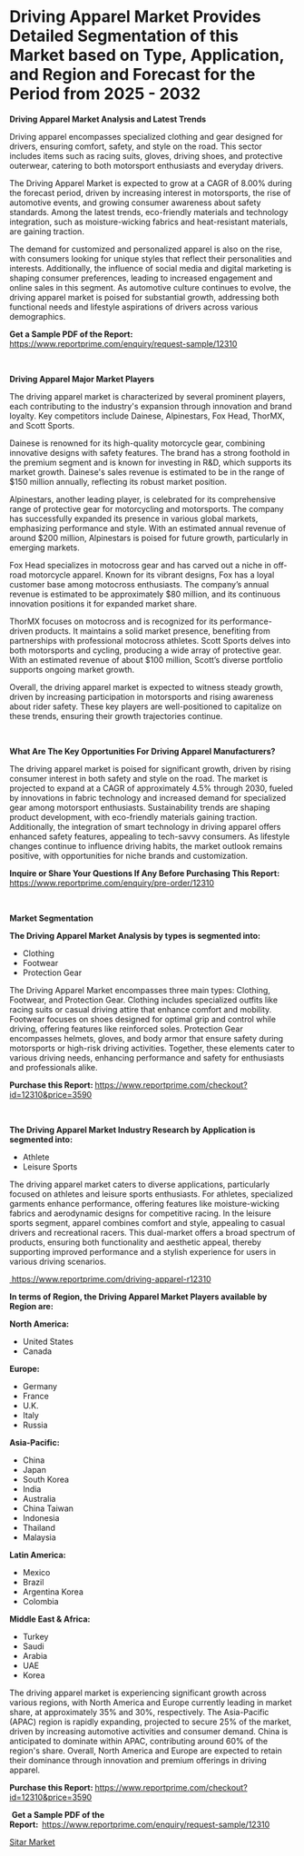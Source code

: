 <p><h1>Driving Apparel Market Provides Detailed Segmentation of this Market based on Type, Application, and Region and Forecast for the Period from 2025 - 2032</h1></p><p><strong>Driving Apparel Market Analysis and Latest Trends</strong></p>
<p><p>Driving apparel encompasses specialized clothing and gear designed for drivers, ensuring comfort, safety, and style on the road. This sector includes items such as racing suits, gloves, driving shoes, and protective outerwear, catering to both motorsport enthusiasts and everyday drivers. </p><p>The Driving Apparel Market is expected to grow at a CAGR of 8.00% during the forecast period, driven by increasing interest in motorsports, the rise of automotive events, and growing consumer awareness about safety standards. Among the latest trends, eco-friendly materials and technology integration, such as moisture-wicking fabrics and heat-resistant materials, are gaining traction. </p><p>The demand for customized and personalized apparel is also on the rise, with consumers looking for unique styles that reflect their personalities and interests. Additionally, the influence of social media and digital marketing is shaping consumer preferences, leading to increased engagement and online sales in this segment. As automotive culture continues to evolve, the driving apparel market is poised for substantial growth, addressing both functional needs and lifestyle aspirations of drivers across various demographics.</p></p>
<p><strong>Get a Sample PDF of the Report:&nbsp;</strong> <a href="https://www.reportprime.com/enquiry/request-sample/12310?utm_campaign=3251&utm_medium=2&utm_source=Github&utm_content=ia&utm_term=18032025&utm_id=driving-apparel">https://www.reportprime.com/enquiry/request-sample/12310</a></p>
<p>&nbsp;</p>
<p><strong>Driving Apparel Major Market Players</strong></p>
<p><p>The driving apparel market is characterized by several prominent players, each contributing to the industry's expansion through innovation and brand loyalty. Key competitors include Dainese, Alpinestars, Fox Head, ThorMX, and Scott Sports.</p><p>Dainese is renowned for its high-quality motorcycle gear, combining innovative designs with safety features. The brand has a strong foothold in the premium segment and is known for investing in R&D, which supports its market growth. Dainese's sales revenue is estimated to be in the range of $150 million annually, reflecting its robust market position.</p><p>Alpinestars, another leading player, is celebrated for its comprehensive range of protective gear for motorcycling and motorsports. The company has successfully expanded its presence in various global markets, emphasizing performance and style. With an estimated annual revenue of around $200 million, Alpinestars is poised for future growth, particularly in emerging markets.</p><p>Fox Head specializes in motocross gear and has carved out a niche in off-road motorcycle apparel. Known for its vibrant designs, Fox has a loyal customer base among motocross enthusiasts. The company’s annual revenue is estimated to be approximately $80 million, and its continuous innovation positions it for expanded market share.</p><p>ThorMX focuses on motocross and is recognized for its performance-driven products. It maintains a solid market presence, benefiting from partnerships with professional motocross athletes. Scott Sports delves into both motorsports and cycling, producing a wide array of protective gear. With an estimated revenue of about $100 million, Scott’s diverse portfolio supports ongoing market growth.</p><p>Overall, the driving apparel market is expected to witness steady growth, driven by increasing participation in motorsports and rising awareness about rider safety. These key players are well-positioned to capitalize on these trends, ensuring their growth trajectories continue.</p></p>
<p>&nbsp;</p>
<p><strong>What Are The Key Opportunities For Driving Apparel Manufacturers?</strong></p>
<p><p>The driving apparel market is poised for significant growth, driven by rising consumer interest in both safety and style on the road. The market is projected to expand at a CAGR of approximately 4.5% through 2030, fueled by innovations in fabric technology and increased demand for specialized gear among motorsport enthusiasts. Sustainability trends are shaping product development, with eco-friendly materials gaining traction. Additionally, the integration of smart technology in driving apparel offers enhanced safety features, appealing to tech-savvy consumers. As lifestyle changes continue to influence driving habits, the market outlook remains positive, with opportunities for niche brands and customization.</p></p>
<p><strong>Inquire or Share Your Questions If Any Before Purchasing This Report:</strong> <a href="https://www.reportprime.com/enquiry/pre-order/12310?utm_campaign=3251&utm_medium=2&utm_source=Github&utm_content=ia&utm_term=18032025&utm_id=driving-apparel">https://www.reportprime.com/enquiry/pre-order/12310</a></p>
<p>&nbsp;</p>
<p><strong>Market Segmentation</strong></p>
<p><strong>The Driving Apparel Market Analysis by types is segmented into:</strong></p>
<p><ul><li>Clothing</li><li>Footwear</li><li>Protection Gear</li></ul></p>
<p><p>The Driving Apparel Market encompasses three main types: Clothing, Footwear, and Protection Gear. Clothing includes specialized outfits like racing suits or casual driving attire that enhance comfort and mobility. Footwear focuses on shoes designed for optimal grip and control while driving, offering features like reinforced soles. Protection Gear encompasses helmets, gloves, and body armor that ensure safety during motorsports or high-risk driving activities. Together, these elements cater to various driving needs, enhancing performance and safety for enthusiasts and professionals alike.</p></p>
<p><strong>Purchase this Report:&nbsp;</strong><a href="https://www.reportprime.com/checkout?id=12310&price=3590&utm_campaign=3251&utm_medium=2&utm_source=Github&utm_content=ia&utm_term=18032025&utm_id=driving-apparel">https://www.reportprime.com/checkout?id=12310&price=3590</a></p>
<p>&nbsp;</p>
<p><strong>The Driving Apparel Market Industry Research by Application is segmented into:</strong></p>
<p><ul><li>Athlete</li><li>Leisure Sports</li></ul></p>
<p><p>The driving apparel market caters to diverse applications, particularly focused on athletes and leisure sports enthusiasts. For athletes, specialized garments enhance performance, offering features like moisture-wicking fabrics and aerodynamic designs for competitive racing. In the leisure sports segment, apparel combines comfort and style, appealing to casual drivers and recreational racers. This dual-market offers a broad spectrum of products, ensuring both functionality and aesthetic appeal, thereby supporting improved performance and a stylish experience for users in various driving scenarios.</p></p>
<p><a href="https://www.reportprime.com/driving-apparel-r12310?utm_campaign=3251&utm_medium=2&utm_source=Github&utm_content=ia&utm_term=18032025&utm_id=driving-apparel">&nbsp;https://www.reportprime.com/driving-apparel-r12310</a></p>
<p><strong>In terms of Region, the Driving Apparel Market Players available by Region are:</strong></p>
<p>
    <p> <strong> North America: </strong>
        <ul>
            <li>United States</li>
            <li>Canada</li>
        </ul>
        </p> 
    <p> <strong> Europe: </strong>
        <ul>
            <li>Germany</li>
            <li>France</li>
            <li>U.K.</li>
            <li>Italy</li>
            <li>Russia</li>
        </ul>
        </p> 
    <p> <strong> Asia-Pacific: </strong>
        <ul>
            <li>China</li>
            <li>Japan</li>
            <li>South Korea</li>
            <li>India</li>
            <li>Australia</li>
            <li>China Taiwan</li>
            <li>Indonesia</li>
            <li>Thailand</li>
            <li>Malaysia</li>
        </ul>
        </p> 
    <p> <strong> Latin America: </strong>
        <ul>
            <li>Mexico</li>
            <li>Brazil</li>
            <li>Argentina Korea</li>
            <li>Colombia</li>
        </ul>
        </p> 
    <p> <strong> Middle East & Africa: </strong>
        <ul>
            <li>Turkey</li>
            <li>Saudi</li>
            <li>Arabia</li>
            <li>UAE</li>
            <li>Korea</li>
        </ul>
    </p>
    </p>
<p><p>The driving apparel market is experiencing significant growth across various regions, with North America and Europe currently leading in market share, at approximately 35% and 30%, respectively. The Asia-Pacific (APAC) region is rapidly expanding, projected to secure 25% of the market, driven by increasing automotive activities and consumer demand. China is anticipated to dominate within APAC, contributing around 60% of the region's share. Overall, North America and Europe are expected to retain their dominance through innovation and premium offerings in driving apparel.</p></p>
<p><strong>Purchase this Report: </strong><a href="https://www.reportprime.com/checkout?id=12310&price=3590&utm_campaign=3251&utm_medium=2&utm_source=Github&utm_content=ia&utm_term=18032025&utm_id=driving-apparel">https://www.reportprime.com/checkout?id=12310&price=3590</a></p>
<p>&nbsp;<strong>Get a Sample PDF of the Report:&nbsp;&nbsp;</strong><a href="https://www.reportprime.com/enquiry/request-sample/12310?utm_campaign=3251&utm_medium=2&utm_source=Github&utm_content=ia&utm_term=18032025&utm_id=driving-apparel">https://www.reportprime.com/enquiry/request-sample/12310</a></p>
<p><strong></strong></p>
<p><p><a href="https://github.com/shrebasokib/Market-Research-Report-List-1/blob/main/sitar-market.md?utm_campaign=3251&utm_medium=2&utm_source=Github&utm_content=ia&utm_term=18032025&utm_id=driving-apparel">Sitar Market</a></p></p>